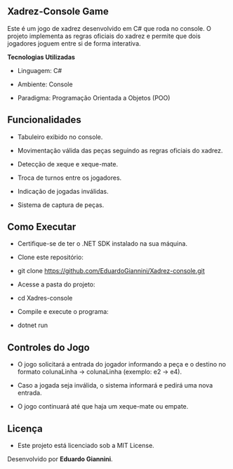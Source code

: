 ## **Xadrez-Console Game**

Este é um jogo de xadrez desenvolvido em C# que roda no console. O projeto implementa as regras oficiais do xadrez e permite que dois jogadores joguem entre si de forma interativa.

**Tecnologias Utilizadas**

- Linguagem: C#

- Ambiente: Console

- Paradigma: Programação Orientada a Objetos (POO)

## **Funcionalidades** 

- Tabuleiro exibido no console.

- Movimentação válida das peças seguindo as regras oficiais do xadrez.

- Detecção de xeque e xeque-mate.

- Troca de turnos entre os jogadores.

- Indicação de jogadas inválidas.

- Sistema de captura de peças.

## **Como Executar**

- Certifique-se de ter o .NET SDK instalado na sua máquina.

- Clone este repositório:

- git clone https://github.com/EduardoGiannini/Xadrez-console.git

- Acesse a pasta do projeto:

- cd Xadres-console

- Compile e execute o programa:

- dotnet run

## **Controles do Jogo**

- O jogo solicitará a entrada do jogador informando a peça e o destino no formato colunaLinha -> colunaLinha (exemplo: e2 -> e4).

- Caso a jogada seja inválida, o sistema informará e pedirá uma nova entrada.

- O jogo continuará até que haja um xeque-mate ou empate.

## **Licença**

- Este projeto está licenciado sob a MIT License.


Desenvolvido por **Eduardo Giannini**.
